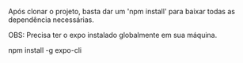 Após clonar o projeto, basta dar um 'npm install' para baixar todas as dependência necessárias.

OBS: Precisa ter o expo instalado globalmente em sua máquina.

npm install -g expo-cli
